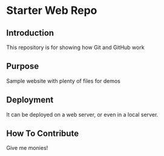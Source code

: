 # Starter Web Repo

## Introduction

This repository is for showing how Git and GitHub work

## Purpose

Sample website with plenty of files for demos

## Deployment

It can be deployed on a web server, or even in a local server.

## How To Contribute

Give me monies!
